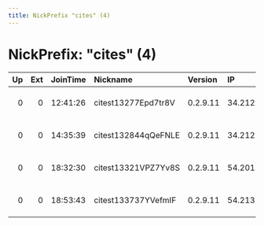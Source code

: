 ```yaml
---
title: NickPrefix "cites" (4)
---
```


# NickPrefix: "cites" (4)

|   Up |   Ext | JoinTime   | Nickname            | Version   | IP             | AS               | CC   |   ORp |   Dirp | OS    | Contact                 |   eFamMembers |
|-----:|------:|:-----------|:--------------------|:----------|:---------------|:-----------------|:-----|------:|-------:|:------|:------------------------|--------------:|
|    0 |     0 | 12:41:26   | citest13277Epd7tr8V | 0.2.9.11  | 34.212.225.236 | Amazon.com, Inc. | us   |  9001 |      0 | Linux | root at example dot org |             1 |
|    0 |     0 | 14:35:39   | citest132844qQeFNLE | 0.2.9.11  | 34.212.138.157 | Amazon.com, Inc. | us   |  9001 |      0 | Linux | root at example dot org |             1 |
|    0 |     0 | 18:32:30   | citest13321VPZ7Yv8S | 0.2.9.11  | 54.201.3.241   | Amazon.com, Inc. | us   |  9001 |      0 | Linux | root at example dot org |             1 |
|    0 |     0 | 18:53:43   | citest133737YVefmIF | 0.2.9.11  | 54.213.57.112  | Amazon.com, Inc. | us   |  9001 |      0 | Linux | root at example dot org |             1 |
